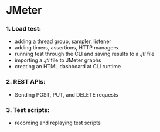 # JMeter

### 1. Load test:
- adding a thread group, sampler, listener
- adding timers, assertions, HTTP managers
- running test through the CLI and saving results to a *.jtl* file
- importing a *.jtl* file to JMeter graphs
- creating an HTML dashboard at CLI runtime

### 2. REST APIs:
- Sending POST, PUT, and DELETE requests

### 3. Test scripts: 
- recording and replaying test scripts

